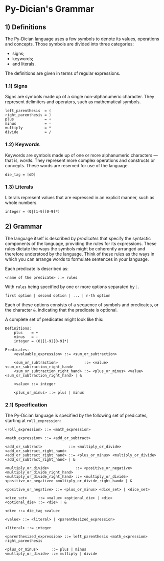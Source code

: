 # Py-Dician's Grammar

## 1) Definitions

The Py-Dician language uses a few symbols to denote its values, operations and concepts. Those symbols are divided into three categories:
- signs;
- keywords;
- and literals.

The definitions are given in terms of regular expressions.

### 1.1) Signs

Signs are symbols made up of a single non-alphanumeric character. They represent delimiters and operators, such as mathematical symbols.

```
left_parenthesis  = (
right_parenthesis = )
plus              = +
minus             = -
multiply          = *
divide            = /
```

### 1.2) Keywords

Keywords are symbols made up of one or more alphanumeric characters — that is, _words_. They represent more complex operations and constructs or concepts. These words are reserved for use of the language.

```
die_tag = [dD]
```

### 1.3) Literals

Literals represent values that are expressed in an explicit manner, such as whole numbers.

```
integer = (0|[1-9][0-9]*)
```

## 2) Grammar

The language itself is described by _predicates_ that specify the syntactic components of the language, providing the rules for its expressions. These rules dictate the ways the symbols might be coherently arranged and therefore understood by the language. Think of these rules as the ways in which you can arrange words to formulate sentences in your language.

Each predicate is described as:

```
<name of the predicate> ::= rules
```

With `rules` being specified by one or more options separated by `|`.

```
first option | second option | ... | n-th option
```

Each of these options consists of a sequence of symbols and predicates, or the character `&`, indicating that the predicate is optional.

A complete set of predicates might look like this:

```
Definitions:
    plus    = +
    minus   = -
    integer = (0|[1-9][0-9]*)

Predicates:
    <evaluable_expression> ::= <sum_or_subtraction>

    <sum_or_subtraction>            ::= <value> <sum_or_subtraction_right_hand>
    <sum_or_subtraction_right_hand> ::= <plus_or_minus> <value> <sum_or_subtraction_right_hand> | &

    <value> ::= integer

    <plus_or_minus> ::= plus | minus
```

### 2.1) Specification

The Py-Dician language is specified by the following set of predicates, starting at `roll_expression`:

```
<roll_expression> ::= <math_expression>

<math_expression> ::= <add_or_subtract>

<add_or_subtract>            ::= <multiply_or_divide> <add_or_subtract_right_hand>
<add_or_subtract_right_hand> ::= <plus_or_minus> <multiply_or_divide> <add_or_subtract_right_hand> | &

<multiply_or_divide>            ::= <positive_or_negative> <multiply_or_divide_right_hand>
<multiply_or_divide_right_hand> ::= <multiply_or_divide> <positive_or_negative> <multiply_or_divide_right_hand> | &

<positive_or_negative> ::= <plus_or_minus> <dice_set> | <dice_set>

<dice_set>     ::= <value> <optional_die> | <die>
<optional_die> ::= <die> | &

<die> ::= die_tag <value>

<value> ::= <literal> | <parenthesized_expression>

<literal> ::= integer

<parenthesized_expression> ::= left_parenthesis <math_expression> right_parenthesis

<plus_or_minus>      ::= plus | minus
<multiply_or_divide> ::= multiply | divide
```
